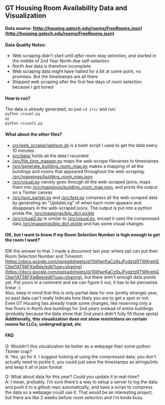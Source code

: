 ## GT Housing Room Availability Data and Visualization

#### Data source: [http://housing.gatech.edu/rooms/FreeRooms.json](http://housing.gatech.edu/rooms/FreeRooms.json)

#### Data Quality Notes:
- Web scraping didn't start until *after* room-stay selection, and started in the middle of 2nd Year North-Ave self-selection
- North Ave data is therefore incomplete
- Web scraping data might have halted for a bit at some point, no promises. But the timestamps are all there
- Stopped web scraping after the first few days of room selection because I got bored

#### How to run?
The data is already generated, so just `cd src/` and run:  
`python visual.py`  
or  
`python visual2.py`

#### What about the other files?
- [src/web_scraper/getjson.sh](src/web_scraper/getjson.sh) is a bash script I used to get the data every 10 minutes
- [src/data/](src/data/) holds all the data I recorded
- [/src/file_time_mapper.py](/src/file_time_mapper.py) maps the web-scrape filenames to timestamps
- [/src/generate_building_room_map.py](/src/generate_building_room_map.py) makes a mapping of all the buildings and rooms that appeared throughout the web-scraping: [/src/mappings/building_room_map.json](/src/mappings/building_room_map.json)
- [/src/visual.py](/src/visual.py) naively goes through all the web-scraped jsons, maps them into [/src/mappings/building_room_map.json](/src/mappings/building_room_map.json), and prints the output on a Tkinter canvas
- [/src/json_parser.py](/src/json_parser.py) and [/src/test.py](/src/test.py) compress all the web-scraped data by generating an "UpdateLog" of when each room appears and disappears in the web-scraped jsons. The output is put into a python pickle file, [/src/mappings/big_dict.pickle](/src/mappings/big_dict.pickle)
- [/src/visual2.py](/src/visual2.py) is similar to [/src/visual.py](/src/visual.py), except it uses the compressed data [/src/mappings/big_dict.pickle](/src/mappings/big_dict.pickle) and has some visual changes

#### OK, but I want to know if my Room Selection Number is high enough to get the room I want?
IDK the answer to that. I made a document last year where ppl can put their Room Selection Number and Timeslot: [https://docs.google.com/spreadsheets/d/10IjfwrKaCz9sJFydztzRTWKretjQCbet1AT58FXwBes/edit?usp=sharing](https://docs.google.com/spreadsheets/d/10IjfwrKaCz9sJFydztzRTWKretjQCbet1AT58FXwBes/edit?usp=sharing), but there aren't enough data points yet.  Put yours in a comment and we can figure it out, it has to be piecewise linear :)  
Also, keep in mind that this is only partial data for *one* (pretty strange) year, so past data can't really indicate how likely you are to get a spot or not. Even GT Housing has already made some changes, like reserving only a few floors in North Ave buildings for 2nd years instead of entire buildings (probably because the data show that 2nd years didn't fully fill those spots)    
**Additionally, this visualization does not show restrictions on certain rooms for LLCs, undergrad/grad, etc**

#### FAQ
Q: Wouldn't this visualization be better as a webpage than some python Tkinter crap?    
A: Yes, go for it. I suggest looking at using the compressed data; you don't actually need to pickle it, you could just save the timestamps as strings/ints and keep it all in json format  

Q: What about data for this year? Could you update it in real-time?  
A: I mean, probably. I'm sure there's a way to setup a server to log the data and push it to a github repo automatically, and have a script to compress the data so a webpage could use it. That would be an interesting project, but there are like 2 weeks before room selection and I'm kinda busy.
